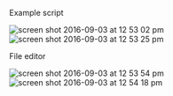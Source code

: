 Example script


![screen shot 2016-09-03 at 12 53 02 pm](https://cloud.githubusercontent.com/assets/13282284/18226358/f9109dec-71d5-11e6-8203-09e54905e78a.png)
![screen shot 2016-09-03 at 12 53 25 pm](https://cloud.githubusercontent.com/assets/13282284/18226360/fb120176-71d5-11e6-9e80-e346aa9f79c3.png)


File editor


![screen shot 2016-09-03 at 12 53 54 pm](https://cloud.githubusercontent.com/assets/13282284/18226361/fe6c9e94-71d5-11e6-8f1e-02c442e623ac.png)
![screen shot 2016-09-03 at 12 54 18 pm](https://cloud.githubusercontent.com/assets/13282284/18226362/026900e6-71d6-11e6-81ba-70d849779bf8.png)
